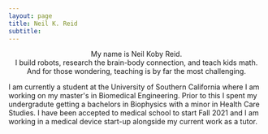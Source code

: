 ```yaml
---
layout: page
title: Neil K. Reid
subtitle: 
---
```


<div align="center">My name is Neil Koby Reid.  <br />
  I build robots, research the brain-body connection, and teach kids math.  <br />
  And for those wondering, teaching is by far the most challenging. </div>   
  


  I am currently a student at the University of Southern California where I am working on my master's in Biomedical Engineering. Prior to this I spent my undergradute getting a bachelors in Biophysics with a minor in Health Care Studies. I have been accepted to medical school to start Fall 2021 and I am working in a medical device start-up alongside my current work as a tutor.
